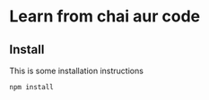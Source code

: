 # Learn from chai aur code 

## Install

This is some installation instructions

```bash
npm install
```